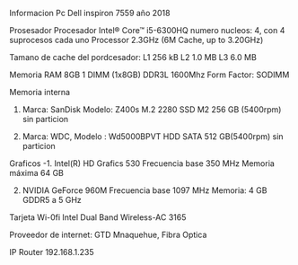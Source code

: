 Informacion Pc
Dell inspiron 7559 año 2018


Prosesador
Procesador Intel® Core™ i5-6300HQ
numero nucleos: 4, con 4 suprocesos cada uno
 Processor 2.3GHz (6M Cache, up to 3.20GHz)

 Tamano de cache del pordcesador:
 L1 256 kB
 L2 1.0 MB
 L3 6.0 MB


Memoria RAM
8GB 1 DIMM (1x8GB) DDR3L 
1600Mhz
Form Factor: SODIMM


Memoria interna
1. Marca: SanDisk  Modelo: Z400s M.2 2280
 SSD M2  256 GB (5400rpm)  sin particion 

2. Marca: WDC, Modelo : Wd5000BPVT
 HDD SATA 512 GB(5400rpm) sin particion 


Graficos
-1. Intel(R) HD Grafics 530
Frecuencia base	350 MHz
Memoria máxima	64 GB

2. NVIDIA GeForce 960M
Frecuencia base	1097 MHz
Memoria:	4 GB GDDR5 a 5 GHz

Tarjeta Wi-0fi
Intel Dual Band Wireless-AC 3165


Proveedor de internet:
GTD Mnaquehue, Fibra Optica

IP Router 192.168.1.235
